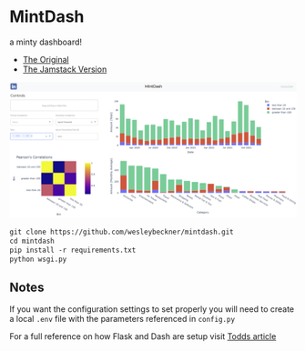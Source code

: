 # MintDash
a minty dashboard!

* [The Original](https://mintdash.azurewebsites.net/)
* [The Jamstack Version](https://wesleybeckner.github.io/mintdash/)

![image](assets/snap1.PNG)

```
git clone https://github.com/wesleybeckner/mintdash.git
cd mintdash
pip install -r requirements.txt
python wsgi.py
```

## Notes

If you want the configuration settings to set properly you will need to create a local `.env` file with the parameters referenced in `config.py`

For a full reference on how Flask and Dash are setup visit [Todds article](https://hackersandslackers.com/plotly-dash-with-flask/)
